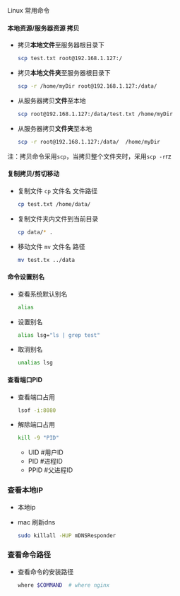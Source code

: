 Linux 常用命令

#### 本地资源/服务器资源 拷贝

- 拷贝**本地文件**至服务器根目录下

  ```bash
  scp test.txt root@192.168.1.127:/
  ```

- 拷贝**本地文件夹**至服务器根目录下

  ```bash
  scp -r /home/myDir root@192.168.1.127:/data/
  ```

- 从服务器拷贝**文件**至本地

  ```bash
  scp root@192.168.1.127:/data/test.txt /home/myDir
  ```

- 从服务器拷贝**文件夹**至本地

  ```bash
  scp -r root@192.168.1.127:/data/  /home/myDir
  ```

注：拷贝命令采用`scp`，当拷贝整个文件夹时，采用`scp -r`rz



#### 复制拷贝/剪切移动

- 复制文件  `cp` 文件名  文件路径

  ```bash
  cp test.txt /home/data/
  ```

- 复制文件夹内文件到当前目录

  ```bash
  cp data/* .
  ```

- 移动文件 `mv` 文件名  路径

  ```bash
  mv test.tx ../data
  ```

  



#### 命令设置别名

- 查看系统默认别名

  ```bash
  alias
  ```

- 设置别名

  ```bash
  alias lsg="ls | grep test"
  ```

- 取消别名

  ```bash
  unalias lsg
  ```




####  查看端口PID

- 查看端口占用

  ```bash
  lsof -i:8080
  ```

- 解除端口占用

  ```bash
  kill -9 "PID"
  ```

  - UID   #用户ID
  - PID    #进程ID
  - PPID  #父进程ID 

### 查看本地IP

- 本地ip

  
  
- mac 刷新dns

  ```bash
  sudo killall -HUP mDNSResponder
  ```


### 查看命令路径

- 查看命令的安装路径

  ```bash
  where $COMMAND  # where nginx
  ```

  
